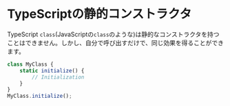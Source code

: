 # TypeScriptの静的コンストラクタ

TypeScript `class`(JavaScriptの`class`のような)は静的なコンストラクタを持つことはできません。しかし、自分で呼び出すだけで、同じ効果を得ることができます。

```ts
class MyClass {
    static initialize() {
        // Initialization
    }
}
MyClass.initialize();
```
